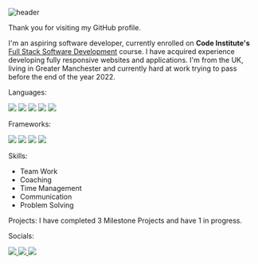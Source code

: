 ![header](https://user-images.githubusercontent.com/98277650/166166605-4010f878-c8c7-4b74-9701-88dc82c4e030.png)

Thank you for visiting my GitHub profile.

I'm an aspiring software developer, currently enrolled on **Code Institute's** [Full Stack Software Development](https://codeinstitute.net/) course. I have acquired experience developing fully responsive websites and applications. I'm from the UK, living in Greater Manchester and currently hard at work trying to pass before the end of the year 2022.

Languages: 

<img src="https://img.shields.io/badge/HTML5-E34F26?style=for-the-badge&logo=html5&logoColor=white"/> <img src="https://img.shields.io/badge/CSS3-1572B6?style=for-the-badge&logo=css3&logoColor=white"/> <img src="https://img.shields.io/badge/JavaScript-323330?style=for-the-badge&logo=javascript&logoColor=F7DF1E"/> <img src="https://img.shields.io/badge/Python-FFD43B?style=for-the-badge&logo=python&logoColor=blue"/> <img src="https://img.shields.io/badge/json-5E5C5C?style=for-the-badge&logo=json&logoColor=white"/>

Frameworks:

<img src="https://img.shields.io/badge/Bootstrap-563D7C?style=for-the-badge&logo=bootstrap&logoColor=white"/> <img src="https://img.shields.io/badge/Flask-000000?style=for-the-badge&logo=flask&logoColor=white"/> <img src="https://img.shields.io/badge/jQuery-0769AD?style=for-the-badge&logo=jquery&logoColor=white"/> <img src="https://img.shields.io/badge/Django-092E20?style=for-the-badge&logo=django&logoColor=green">

Skills: 
* Team Work
* Coaching
* Time Management
* Communication
* Problem Solving

Projects:
I have completed 3 Milestone Projects and have 1 in progress.

Socials:

<a href="https://www.linkedin.com/in/jordanbrookfield/">
  <img src="https://img.shields.io/badge/LinkedIn-0077B5?style=for-the-badge&logo=linkedin&logoColor=white" target="_blank"/>
</a>
<a href="https://twitter.com/Jord_Dev">
  <img src="https://img.shields.io/badge/Twitter-1DA1F2?style=for-the-badge&logo=twitter&logoColor=white" target="_blank"/>
</a>
<a href="https://steamcommunity.com/profiles/76561198025609181/" target="_blank">
  <img src="https://img.shields.io/badge/Steam-000000?style=for-the-badge&logo=steam&logoColor=white"/>
</a>
